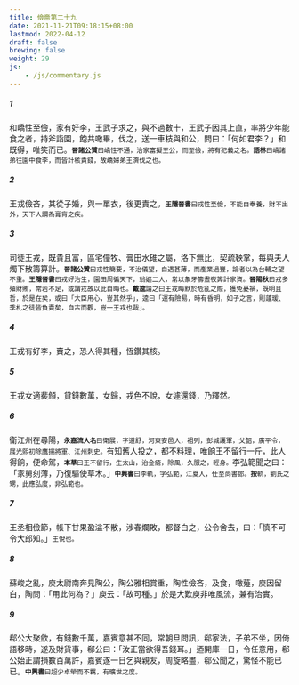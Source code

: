 ```yaml
---
title: 儉嗇第二十九
date: 2021-11-21T09:18:15+08:00
lastmod: 2022-04-12
draft: false
brewing: false
weight: 29
js:
    - /js/commentary.js
---
```


##### 1

和嶠性至儉，家有好李，王武子求之，與不過數十，王武子因其上直，率將少年能食之者，持斧詣園，飽共噉畢，伐之，送一車枝與和公，問曰：「何如君李？」和既得，唯笑而已。<small>**晉諸公贊**曰嶠性不通，治家富擬王公，而至儉，將有犯義之名。**語林**曰嶠諸弟往園中食李，而皆計核責錢，故嶠婦弟王濟伐之也。</small>

##### 2

王戎儉吝，其從子婚，與一單衣，後更責之。<small>**王隱晉書**曰戎性至儉，不能自奉養，財不出外，天下人謂為膏肓之疾。</small>

##### 3

司徒王戎，既貴且富，區宅僮牧、膏田水碓之屬，洛下無比，契疏鞅掌，每與夫人燭下散籌算計。<small>**晉諸公贊**曰戎性簡要，不治儀望，自遇甚薄，而產業過豐，論者以為台輔之望不重。**王隱晉書**曰戎好治生，園田周徧天下，翁嫗二人，常以象牙籌晝夜筭計家資。**晉陽秋**曰戎多殖財賄，常若不足，或謂戎故以此自晦也。**戴逵**論之曰王戎晦默於危亂之際，獲免憂禍，既明且哲，於是在矣，或曰「大臣用心，豈其然乎」，逵曰「運有險易，時有昏明，如子之言，則蘧瑗、季札之徒皆負責矣，自古而觀，豈一王戎也哉」。</small>

##### 4

王戎有好李，賣之，恐人得其種，恆鑽其核。

##### 5

王戎女適裴頠，貸錢數萬，女歸，戎色不說，女遽還錢，乃釋然。

##### 6

衛江州在尋陽，<small>**永嘉流人名**曰衛展，字道舒，河東安邑人，祖列，彭城護軍，父韶，廣平令，展光熙初除鷹揚將軍、江州刺史。</small>有知舊人投之，都不料理，唯餉王不留行一斤，此人得餉，便命駕，<small>**本草**曰王不留行，生太山，治金瘡，除風，久服之，輕身。</small>李弘範聞之曰：「家舅刻薄，乃復驅使草木。」<small>**中興書**曰李軌，字弘範，江夏人，仕至尚書郎。**按**軌，劉氏之甥，此應弘度，非弘範也。</small>

##### 7

王丞相儉節，帳下甘果盈溢不散，涉春爛敗，都督白之，公令舍去，曰：「慎不可令大郎知。」<small>王悅也。</small>

##### 8

蘇峻之亂，庾太尉南奔見陶公，陶公雅相賞重，陶性儉吝，及食，噉薤，庾因留白，陶問：「用此何為？」庾云：「故可種。」於是大歎庾非唯風流，兼有治實。

##### 9

郗公大聚歛，有錢數千萬，嘉賓意甚不同，常朝旦問訊，郗家法，子弟不坐，因倚語移時，遂及財貨事，郗公曰：「汝正當欲得吾錢耳。」迺開庫一日，令任意用，郗公始正謂損數百萬許，嘉賓遂一日乞與親友，周旋略盡，郗公聞之，驚怪不能已已。<small>**中興書**曰超少卓犖而不羈，有曠世之度。</small>